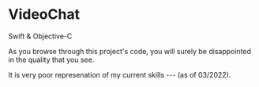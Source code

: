 # VideoChat

Swift & Objective-C




As you browse through this project's code, you will surely be disappointed in the quality that you see.

It is very poor represenation of my current skills --- (as of 03/2022).
